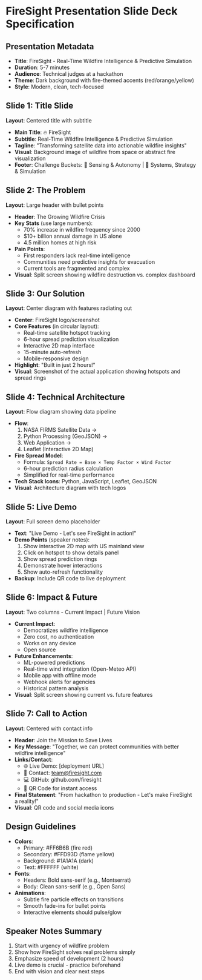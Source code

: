 # FireSight Presentation Slide Deck Specification

## Presentation Metadata
- **Title**: FireSight - Real-Time Wildfire Intelligence & Predictive Simulation
- **Duration**: 5-7 minutes
- **Audience**: Technical judges at a hackathon
- **Theme**: Dark background with fire-themed accents (red/orange/yellow)
- **Style**: Modern, clean, tech-focused

## Slide 1: Title Slide
**Layout**: Centered title with subtitle
- **Main Title**: 🔥 FireSight
- **Subtitle**: Real-Time Wildfire Intelligence & Predictive Simulation
- **Tagline**: "Transforming satellite data into actionable wildfire insights"
- **Visual**: Background image of wildfire from space or abstract fire visualization
- **Footer**: Challenge Buckets: 🔭 Sensing & Autonomy | 🧠 Systems, Strategy & Simulation

## Slide 2: The Problem
**Layout**: Large header with bullet points
- **Header**: The Growing Wildfire Crisis
- **Key Stats** (use large numbers):
  - 70% increase in wildfire frequency since 2000
  - $10+ billion annual damage in US alone
  - 4.5 million homes at high risk
- **Pain Points**:
  - First responders lack real-time intelligence
  - Communities need predictive insights for evacuation
  - Current tools are fragmented and complex
- **Visual**: Split screen showing wildfire destruction vs. complex dashboard

## Slide 3: Our Solution
**Layout**: Center diagram with features radiating out
- **Center**: FireSight logo/screenshot
- **Core Features** (in circular layout):
  - Real-time satellite hotspot tracking
  - 6-hour spread prediction visualization
  - Interactive 2D map interface
  - 15-minute auto-refresh
  - Mobile-responsive design
- **Highlight**: "Built in just 2 hours!"
- **Visual**: Screenshot of the actual application showing hotspots and spread rings

## Slide 4: Technical Architecture
**Layout**: Flow diagram showing data pipeline
- **Flow**: 
  1. NASA FIRMS Satellite Data → 
  2. Python Processing (GeoJSON) → 
  3. Web Application →
  4. Leaflet (Interactive 2D Map)
- **Fire Spread Model**:
  - Formula: `Spread Rate = Base × Temp Factor × Wind Factor`
  - 6-hour prediction radius calculation
  - Simplified for real-time performance
- **Tech Stack Icons**: Python, JavaScript, Leaflet, GeoJSON
- **Visual**: Architecture diagram with tech logos

## Slide 5: Live Demo
**Layout**: Full screen demo placeholder
- **Text**: "Live Demo - Let's see FireSight in action!"
- **Demo Points** (speaker notes):
  1. Show interactive 2D map with US mainland view
  2. Click on hotspot to show details panel
  3. Show spread prediction rings
  4. Demonstrate hover interactions
  5. Show auto-refresh functionality
- **Backup**: Include QR code to live deployment

## Slide 6: Impact & Future
**Layout**: Two columns - Current Impact | Future Vision
- **Current Impact**:
  - Democratizes wildfire intelligence
  - Zero cost, no authentication
  - Works on any device
  - Open source
- **Future Enhancements**:
  - ML-powered predictions
  - Real-time wind integration (Open-Meteo API)
  - Mobile app with offline mode
  - Webhook alerts for agencies
  - Historical pattern analysis
- **Visual**: Split screen showing current vs. future features

## Slide 7: Call to Action
**Layout**: Centered with contact info
- **Header**: Join the Mission to Save Lives
- **Key Message**: "Together, we can protect communities with better wildfire intelligence"
- **Links/Contact**:
  - 🌐 Live Demo: [deployment URL]
  - 📧 Contact: team@firesight.com
  - 💻 GitHub: github.com/firesight
  - 📱 QR Code for instant access
- **Final Statement**: "From hackathon to production - Let's make FireSight a reality!"
- **Visual**: QR code and social media icons

## Design Guidelines
- **Colors**: 
  - Primary: #FF6B6B (fire red)
  - Secondary: #FFD93D (flame yellow)
  - Background: #1A1A1A (dark)
  - Text: #FFFFFF (white)
- **Fonts**: 
  - Headers: Bold sans-serif (e.g., Montserrat)
  - Body: Clean sans-serif (e.g., Open Sans)
- **Animations**: 
  - Subtle fire particle effects on transitions
  - Smooth fade-ins for bullet points
  - Interactive elements should pulse/glow

## Speaker Notes Summary
1. Start with urgency of wildfire problem
2. Show how FireSight solves real problems simply
3. Emphasize speed of development (2 hours)
4. Live demo is crucial - practice beforehand
5. End with vision and clear next steps 